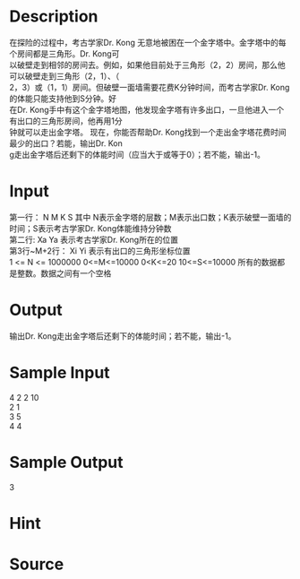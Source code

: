 
# Description

<div class="content"><div>在探险的过程中，考古学家Dr. Kong 无意地被困在一个金字塔中。金字塔中的每个房间都是三角形。Dr. Kong可</div>
<div>以破壁走到相邻的房间去。例如，如果他目前处于三角形（2，2）房间，那么他可以破壁走到三角形（2，1）、（</div>
<div>2，3）或（1，1）房间。但破壁一面墙需要花费K分钟时间，而考古学家Dr. Kong 的体能只能支持他到S分钟。好</div>
<div>在Dr. Kong手中有这个金字塔地图，他发现金字塔有许多出口，一旦他进入一个有出口的三角形房间，他再用1分</div>
<div>钟就可以走出金字塔。 现在，你能否帮助Dr. Kong找到一个走出金字塔花费时间最少的出口？若能，输出Dr. Kon</div>
<div>g走出金字塔后还剩下的体能时间（应当大于或等于0）；若不能，输出-1。</div>
<p></p></div>

# Input

<div class="content"><div>第一行： N M K S 其中 N表示金字塔的层数；M表示出口数；K表示破壁一面墙的时间；S表示考古学家Dr. Kong体能维持分钟数</div>
<div>第二行: Xa Ya 表示考古学家Dr. Kong所在的位置</div>
<div>第3行~M+2行： Xi Yi 表示有出口的三角形坐标位置</div>
<div>1 &lt;= N &lt;= 1000000 0&lt;=M&lt;=10000 0&lt;K&lt;=20 10&lt;=S&lt;=10000 所有的数据都是整数。数据之间有一个空格</div>
<p></p></div>

# Output

<div class="content"><div>输出Dr. Kong走出金字塔后还剩下的体能时间；若不能，输出-1。</div>
<p></p></div>

# Sample Input

<div class="content"><span class="sampledata">4 2 2 10<br/>
2 1<br/>
3 5<br/>
4 4</span></div>

# Sample Output

<div class="content"><span class="sampledata">3</span></div>

# Hint

<div class="content"><p></p></div>

# Source

<div class="content"><p><a href="problemset.php?search="></a></p></div>

